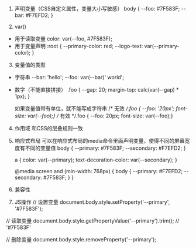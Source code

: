 1. 声明变量（CSS自定义属性，变量大小写敏感）
    body {
    --foo: #7F583F;
    --bar: #F7EFD2;
    }

2. var()
* 用于读取变量
    color: var(--foo, #7F583F);
* 用于变量声明
    :root {
    --primary-color: red;
    --logo-text: var(--primary-color);
    }

3. 变量值的类型
* 字符串
    --bar: 'hello';
    --foo: var(--bar)' world';
* 数字（不能直接拼接）
    .foo {
    --gap: 20;
    margin-top: calc(var(--gap) * 1px);
    }

    如果变量值带有单位，就不能写成字符串
    /* 无效 */.foo {  --foo: '20px';  font-size: var(--foo);}
    /* 有效 */.foo {  --foo: 20px;  font-size: var(--foo);}

4. 作用域
和CSS的层叠规则一致

5. 响应式布局
可以在响应式布局的media命令里面声明变量，使得不同的屏幕宽度有不同的变量值
    body {
    --primary: #7F583F;
    --secondary: #F7EFD2;
    }

    a {
    color: var(--primary);
    text-decoration-color: var(--secondary);
    }

    @media screen and (min-width: 768px) {
    body {
        --primary:  #F7EFD2;
        --secondary: #7F583F;
    }
    }

6. 兼容性

7. JS操作
// 设置变量
document.body.style.setProperty('--primary', '#7F583F');

// 读取变量
document.body.style.getPropertyValue('--primary').trim();
// '#7F583F'

// 删除变量
document.body.style.removeProperty('--primary');